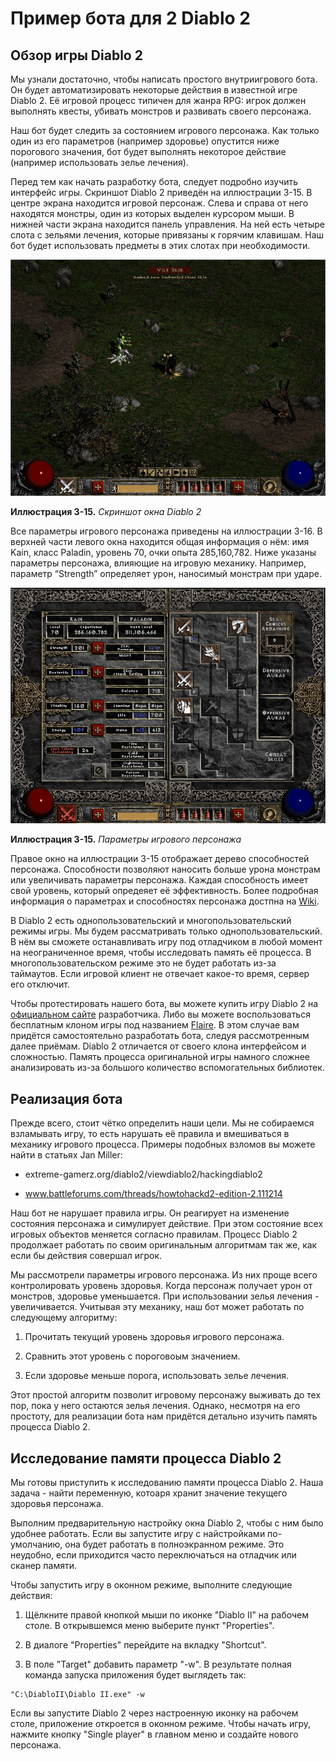# Пример бота для 2 Diablo 2

## Обзор игры Diablo 2

Мы узнали достаточно, чтобы написать простого внутриигрового бота. Он будет автоматизировать некоторые действия в известной игре Diablo 2. Её игровой процесс типичен для жанра RPG: игрок должен выполнять квесты, убивать монстров и развивать своего персонажа.

Наш бот будет следить за состоянием игрового персонажа. Как только один из его параметров (например здоровье) опустится ниже порогового значения, бот будет выполнять некоторое действие (например использовать зелье лечения).

Перед тем как начать разработку бота, следует подробно изучить интерфейс игры. Скриншот Diablo 2 приведён на иллюстрации 3-15. В центре экрана находится игровой персонаж. Слева и справа от него находятся монстры, один из которых выделен курсором мыши. В нижней части экрана находится панель управления. На ней есть четыре слота с зельями лечения, которые привязаны к горячим клавишам. Наш бот будет использовать предметы в этих слотах при необходимости.

![Интерфейс Diablo 2](diablo-interface.png)

**Иллюстрация 3-15.** *Скриншот окна Diablo 2*

Все параметры игрового персонажа приведены на иллюстрации 3-16. В верхней части левого окна находится общая информация о нём: имя Kain, класс Paladin, уровень 70, очки опыта 285,160,782. Ниже указаны параметры персонажа, влияющие на игровую механику. Например, параметр “Strength” определяет урон, наносимый монстрам при ударе.

![Игровой персонаж в Diablo 2](diablo-player.png)

**Иллюстрация 3-15.** *Параметры игрового персонажа*

Правое окно на иллюстрации 3-15 отображает дерево способностей персонажа. Способности позволяют наносить больше урона монстрам или увеличивать параметры персонажа. Каждая способность имеет свой уровень, который опредеяет её эффективность. Более подробная информация о параметрах и способностях персонажа достпна на [Wiki](diablo.gamepedia.com/Classes_(Diablo_II)).

В Diablo 2 есть однопользовательский и многопользовательский режимы игры. Мы будем рассматривать только однопользовательский. В нём вы сможете останавливать игру под отладчиком в любой момент на неограниченное время, чтобы исследовать память её процесса. В многопользовательском режиме это не будет работать из-за таймаутов. Если игровой клиент не отвечает какое-то время, сервер его отключит.

Чтобы протестировать нашего бота, вы можете купить игру Diablo 2 на [официальном сайте](eu.shop.battle.net/en-b/product/diablo-ii) разработчика. Либо вы можете воспользоваться бесплатным клоном игры под названием [Flaire](http://flarerpg.org). В этом случае вам придётся самостоятельно разработать бота, следуя рассмотренным далее приёмам. Diablo 2 отличается от своего клона интерфейсом и сложностью. Память процесса оригинальной игры намного сложнее анализировать из-за большого количество вспомогательных библиотек.

## Реализация бота

Прежде всего, стоит чётко определить наши цели. Мы не собираемся взламывать игру, то есть нарушать её правила и вмешиваться в механику игрового процесса. Примеры подобных взломов вы можете найти в статьях Jan Miller:

* extreme-gamerz.org/diablo2/viewdiablo2/hackingdiablo2

* www.battleforums.com/threads/howtohackd2-edition-2.111214

Наш бот не нарушает правила игры. Он реагирует на изменение состояния персонажа и симулирует действие. При этом состояние всех игровых объектов меняется согласно правилам. Процесс Diablo 2 продолжает работать по своим оригинальным алгоритмам так же, как если бы действия совершал игрок.

Мы рассмотрели параметры игрового персонажа. Из них проще всего контролировать уровень здоровья. Когда персонаж получает урон от монстров, здоровье уменьшается. При использовании зелья лечения - увеличивается. Учитывая эту механику, наш бот может работать по следующему алгоритму:

1. Прочитать текущий уровень здоровья игрового персонажа.

2. Сравнить этот уровень с пороговоым значением.

3. Если здоровье меньше порога, использовать зелье лечения.

Этот простой алгоритм позволит игровому персонажу выживать до тех пор, пока у него остаются зелья лечения. Однако, несмотря на его простоту, для реализации бота нам придётся детально изучить память процесса Diablo 2.

## Исследование памяти процесса Diablo 2

Мы готовы приступить к исследованию памяти процесса Diablo 2. Наша задача - найти переменную, котоаря хранит значение текущего здоровья персонажа.

Выполним предварительную настройку окна Diablo 2, чтобы с ним было удобнее работать. Если вы запустите игру с найстройками по-умолчанию, она будет работать в полноэкранном режиме. Это неудобно, если приходится часто переключаться на отладчик или сканер памяти.

Чтобы запустить игру в оконном режиме, выполните следующие действия:

1. Щёлкните правой кнопкой мыши по иконке "Diablo II" на рабочем столе. В открывшемся меню выберите пункт "Properties".

2. В диалоге "Properties" перейдите на вкладку "Shortcut".

3. В поле "Target" добавить параметр "-w". В результате полная команда запуска приложения будет выглядеть так:
```
"C:\DiabloII\Diablo II.exe" -w
```
Если вы запустите Diablo 2 через настроенную иконку на рабочем столе, приложение откроется в оконном режиме. Чтобы начать игру, нажмите кнопку "Single player" в главном меню и создайте нового персонажа.

